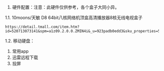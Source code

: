 1. 硬件配置：注意：此硬件仅供参考，各个盒子大同小异。

  1.1. 10moons/天敏 D8 64bit八核网络机顶盒高清播放器8核无线电视盒子

    https://detail.tmall.com/item.htm?id=520713073141&spm=a1z09.2.0.0.ZMIN4i&_u=923padb0edd3&sku_properties=5919063:6536025

  1.2. 移动硬盘：

1. 常用app
2. 迅雷远程下载
3. 投屏
